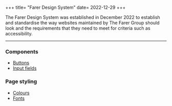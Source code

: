 +++
title= "Farer Design System"
date= 2022-12-29
+++

The Farer Design System was established in December 2022 to establish and standardise the way websites maintained by The Farer Group should look and the requirements that they need to meet for criteria such as accessibility.

---

### Components
- [Buttons](/meta/design/buttons)
- [Input fields](/meta/design/inputs)

### Page styling
- [Colours](/meta/design/colours)
- [Fonts](/meta/design/fonts)
